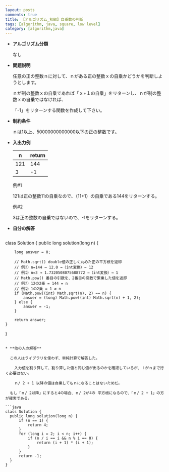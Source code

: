 ```yaml
---
layout: posts
comments: true
title: 【アルゴリズム_初級】自乗数の判断
tags: [algorithm, java, square, low level]
category: [algorithm,java]
---
```

* **アルゴリズム分類**

  なし

* **問題説明**

  任意の正の整数ｎに対して、ｎがある正の整数ｘの自乗かどうかを判断しようとします。

  ｎが制の整数ｘの自乗であれば「ｘ+１の自乗」をリターンし、ｎが制の整数ｘの自乗ではなければ、

  「-1」をリターンする関数を作成して下さい。

* **制約条件**

  ｎは1以上、50000000000000以下の正の整数です。

* **入出力例**

  | **n** | **return** |
  | ----- | ---------- |
  | 121   | 144        |
  | 3     | -1         |

  例#1

  121は正の整数11の自乗なので、（11+1）の自乗である144をリターンする。

  例#2

  3は正の整数の自乗ではないので、-1をリターンする。

* **自分の解答**

  ```java
class Solution {
  	public long solution(long n) {
  
  		long answer = 0;
          
  		// Math.sqrt() double値の正しく丸めた正の平方根を返却
  		// 例① n=144 → 12.0 →（int変換）→ 12
  		// 例② n=3 → 1.7320508075688772 →（int変換）→ 1
  		// Math.pow() 番目の引数を、2番目の引数で累乗した値を返却
  		// 例① 12の2乗 = 144 = n
  		// 例② 1の2乗 = 1 ≠ n
  		if (Math.pow((int) Math.sqrt(n), 2) == n) {
  			answer = (long) Math.pow((int) Math.sqrt(n) + 1, 2);
  		} else {
  			answer = -1;
  		}
  
  		return answer;
  	}
}
  ```

  * **他の人の解答**

    この人はライブラリを使わず、単純計算で解答した。

	  入力値を割り算して、割り算した値と同じ値が出るのかを確認しているが、ｉがｎまで行く必要はない。
	  
	  ｎ/ 2 + 1 以降の値は自乗してもｎになることはないためだ。
  
    もし「ｎ/ 2以降」にすると4の場合、ｎ/ 2が4の 平方根になるので、「ｎ/ 2 + 1」の方が確実である。
  
  ```java
  class Solution {
  	public long solution(long n) {
  		if (n == 1) {
  			return 4;
  		}
  		for (long i = 2; i < n; i++) {
  			if (n / i == i && n % i == 0) {
  				return (i + 1) * (i + 1);
			}
  		}
  		return -1;
  	}
  }
  ```
  
  